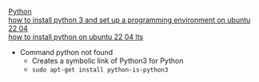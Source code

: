 [Python](https://www.python.org)<br />
[how to install python 3 and set up a programming environment on ubuntu 22 04](https://www.digitalocean.com/community/tutorials/how-to-install-python-3-and-set-up-a-programming-environment-on-ubuntu-22-04)<br />
[how to install python on ubuntu 22 04 lts](https://itsubuntu.com/how-to-install-python-on-ubuntu-22-04-lts/)<br />

* Command python not found
  * Creates a symbolic link of Python3 for Python
  * `sudo apt-get install python-is-python3`
